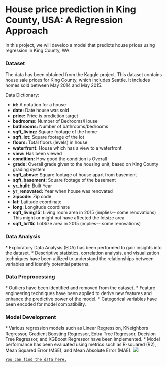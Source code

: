 # House price prediction in King County, USA: A Regression Approach
In this project, we will develop a model that predicts house prices using regression in King County, WA. 

<h3>Dataset</h3>
The data has been obtained from the Kaggle project. This dataset contains house sale prices for King County, which includes Seattle. It includes homes sold between May 2014 and May 2015.

Data Dictionary:
<ul>
    <li><strong>id:</strong> A notation for a house</li>
    <li><strong>date:</strong> Date house was sold</li>
    <li><strong>price:</strong> Price is prediction target</li>
    <li><strong>bedrooms:</strong> Number of Bedrooms/House</li>
    <li><strong>bathrooms:</strong> Number of bathrooms/bedrooms</li>
    <li><strong>sqft_living:</strong> Square footage of the home</li>
    <li><strong>sqft_lot:</strong> Square footage of the lot</li>
    <li><strong>floors:</strong> Total floors (levels) in house</li>
    <li><strong>waterfront:</strong> House which has a view to a waterfront</li>
    <li><strong>view:</strong> Has been viewed</li>
    <li><strong>condition:</strong> How good the condition is Overall</li>
    <li><strong>grade:</strong> Overall grade given to the housing unit, based on King County grading system</li>
    <li><strong>sqft_above:</strong> Square footage of house apart from basement</li>
    <li><strong>sqft_basement:</strong> Square footage of the basement</li>
    <li><strong>yr_built:</strong> Built Year</li>
    <li><strong>yr_renovated:</strong> Year when house was renovated</li>
    <li><strong>zipcode:</strong> Zip code</li>
    <li><strong>lat:</strong> Latitude coordinate</li>
    <li><strong>long:</strong> Longitude coordinate</li>
    <li><strong>sqft_living15:</strong> Living room area in 2015 (implies-- some renovations) This might or might not have affected the lotsize area</li>
    <li><strong>sqft_lot15:</strong> LotSize area in 2015 (implies-- some renovations)</li>
</ul>

<h3>Data Analysis</h3>
* Exploratory Data Analysis (EDA) has been performed to gain insights into the dataset.
* Descriptive statistics, correlation analysis, and visualization techniques have been utilized to understand the relationships between variables and identify potential patterns. 
        
<h3>Data Preprocessing</h3>
* Outliers have been identified and removed from the dataset.
* Feature engineering techniques have been applied to derive new features and enhance the predictive power of the model.
* Categorical variables have been encoded for model compatibility. 
    
<h3>Model Development</h3>
* Various regression models such as Linear Regression, KNeighbors Regressor, Gradient Boosting Regressor, Extra Tree Regressor, Decision Tree Regressor, and XGBoost Regressor have been implemented.
* Model performance has been evaluated using metrics such as R-squared (R2), Mean Squared Error (MSE), and Mean Absolute Error (MAE).
        

  <img src='https://www.racialequityalliance.org/wp-content/uploads/2016/10/assessors_social-1.jpg'>
<a href='https://www.kaggle.com/code/shiv28/house-price-prediction-in-king-county-usa' target=_blank>
    
    You can find the data here.

</a>

